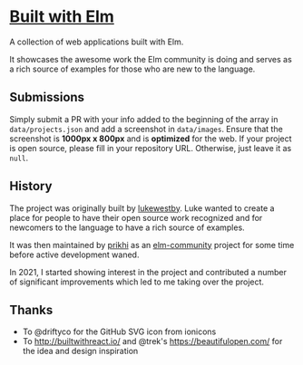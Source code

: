 # [Built with Elm](https://builtwithelm.co/)

A collection of web applications built with Elm.

It showcases the awesome work the Elm community is doing and serves as a rich
source of examples for those who are new to the language.

## Submissions

Simply submit a PR with your info added to the beginning of the array in
`data/projects.json` and add a screenshot in `data/images`. Ensure that the
screenshot is **1000px x 800px** and is **optimized** for the web. If your
project is open source, please fill in your repository URL. Otherwise, just
leave it as `null`.

## History

The project was originally built by [lukewestby](https://github.com/lukewestby).
Luke wanted to create a place for people to have their open source work
recognized and for newcomers to the language to have a rich source of examples.

It was then maintained by [prikhi](https://github.com/prikhi) as an
[elm-community](https://github.com/elm-community) project for some time before
active development waned.

In 2021, I started showing interest in the project and contributed a number of
significant improvements which led to me taking over the project.

## Thanks

- To @driftyco for the GitHub SVG icon from ionicons
- To http://builtwithreact.io/ and @trek's https://beautifulopen.com/ for the
idea and design inspiration
